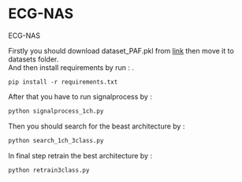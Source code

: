 # ECG-NAS
ECG-NAS


Firstly you should download dataset_PAF.pkl from [link](https://drive.google.com/file/d/1G5uFIGllmJIk05G1Acp2IItjK159XQhC/view?usp=sharing) 
then move it to datasets folder.<br /> And then install requirements by run : .<br />
```pyhton
pip install -r requirements.txt
```
After that you have to run signalprocess by :<br />

```python
python signalprocess_1ch.py
```
Then you should search for the beast architecture by :<br />
```python
python search_1ch_3class.py
```
In final step retrain the best architecture by :<br />
```python
python retrain3class.py
```
